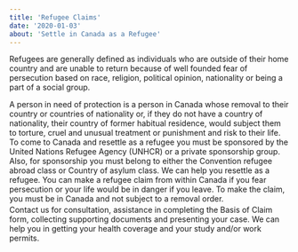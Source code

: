 ```yaml
---
title: 'Refugee Claims'
date: '2020-01-03'
about: 'Settle in Canada as a Refugee'
---
```

Refugees are generally defined as individuals who are outside of their home country and are unable to
return because of well founded fear of persecution based on race, religion, political opinion, nationality
or being a part of a social group.
<br/>
<div style="margin:3px;"></div>
A person in need of protection is a person in Canada whose removal to their country or countries of
nationality or, if they do not have a country of nationality, their country of former habitual residence,
would subject them to torture, cruel and unusual treatment or punishment and risk to their life.
To come to Canada and resettle as a refugee you must be sponsored by the United Nations Refugee
Agency (UNHCR) or a private sponsorship group. Also, for sponsorship you must belong to either the
Convention refugee abroad class or Country of asylum class. We can help you resettle as a refugee.
You can make a refugee claim from within Canada if you fear persecution or your life would be in danger
if you leave. To make the claim, you must be in Canada and not subject to a removal order.
<br/>
<div style="margin:3px;"></div>
Contact us for consultation, assistance in completing the Basis of Claim form, collecting supporting
documents and presenting your case. We can help you in getting your health coverage and your study
and/or work permits.